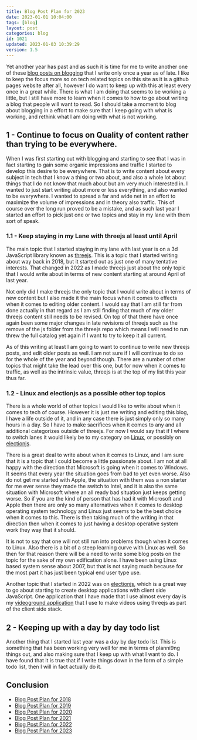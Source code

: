 ```yaml
---
title: Blog Post Plan for 2023
date: 2023-01-01 10:04:00
tags: [blog]
layout: post
categories: blog
id: 1021
updated: 2023-01-03 10:39:29
version: 1.5
---
```


Yet another year has past and as such it is time for me to write another one of these [blog posts on blogging](/categories/blog) that I write only once a year as of late. I like to keep the focus more so on tech related topics on this site as it is a github pages website after all, however I do want to keep up with this at least every once in a great while. There is what I am doing that seems to be working a little, but I still have more to learn when it comes to how to go about writing a blog that people will want to read. So I should take a moment to blog about blogging in a effort to make sure that I keep going with what is working, and rethink what I am doing with what is not working.

<!-- more -->

## 1 - Continue to focus on Quality of content rather than trying to be everywhere.

When I was first starting out with blogging and starting to see that I was in fact starting to gain some organic impressions and traffic I started to develop this desire to be everywhere. That is to write content about every subject in tech that I know a thing or two about, and also a whole lot about things that I do not know that much about but am very much interested in. I wanted to just start writing about more or less everything, and also wanted to be everywhere. I wanted to spread a far and wide net in an effort to maximize the volume of impressions and in theory also traffic. This of course over the long run proved to be a mistake, and as such last year I started an effort to pick just one or two topics and stay in my lane with them sort of speak.

### 1.1 - Keep staying in my Lane with threejs al least until April

The main topic that I started staying in my lane with last year is on a 3d JavaScript library known as [threejs](/2018/04/04/threejs-getting-started). This is a topic that I started writing about way back in 2018, but it started out as just one of many tentative interests. That changed in 2022 as I made threejs just about the only topic that I would write about in terms of new content starting at around April of last year. 

Not only did I make threejs the only topic that I would write about in terms of new content but I also made it the main focus when it comes to effects when it comes to editing older content. I would say that I am still far from done actually in that regard as I am still finding that much of my older threejs content still needs to be revised. On top of that there have once again been some major changes in late revisions of threejs such as the remove of the js folder from the threejs repo which means I will need to run threw the full catalog yet again if I want to try to keep it all current.

As of this writing at least I am going to want to continue to write new threejs posts, and edit older posts as well. I am not sure if I will continue to do so for the whole of the year and beyond though. There are a number of other topics that might take the lead over this one, but for now when it comes to traffic, as well as the intrinsic value, threejs is at the top of my list this year thus far.


### 1.2 - Linux and electionjs as a possible other top topics

There is a whole world of other topics I would like to write about when it comes to tech of course. However it is just me writing and editing this blog, I have a life outside of it, and in any case there is just simply only so many hours in a day. So I have to make sacrifices when it comes to any and all additional categorizes outside of threejs. For now I would say that if I where to switch lanes it would likely be to my category on [Linux](/categories/linux), or possibly on [electionjs](/categories/electronjs).

There is a great deal to write about when it comes to Linux, and I am sure that it is a topic that I could become a little passionate about. I am not at all happy with the direction that Microsoft is going when it comes to Windows. It seems that every year the situation goes from bad to yet even worse. Also do not get me started with Apple, the situation with them was a non starter for me ever sense they made the switch to Intel, and it is also the same situation with Microsoft where an all ready bad situation just keeps getting worse. So if you are the kind of person that has had it with Microsoft and Apple then there are only so many alternatives when it comes to desktop operating system technology and Linux just seems to be the best choice when it comes to this. There is then taking much of the writing in that direction then when it comes to just having a desktop operative system work they way that it should.

It is not to say that one will not still run into problems though when it comes to Linux. Also there is a bit of a steep learning curve with Linux as well. So then for that reason there will be a need to write some blog posts on the topic for the sake of my own edification alone. I have been using Linux based system sense about 2007, but that is not saying much because for the most part it has just been typical end user type use. 

Another topic that I started in 2022 was on [electionjs](/2022/02/07/electronjs-hello-world/), which is a great way to go about starting to create desktop applications with client side JavaScript. One application that I have made that I use almost every day is my [videoground application](https://github.com/dustinpfister/videoground) that I use to make videos using threejs as part of the client side stack.

## 2 - Keeping up with a day by day todo list

Another thing that I started last year was a day by day todo list. This is something that has been working very well for me in terms of planni9ng things out, and also making sure that I keep up with what I want to do. I have found that it is true that if I write things down in the form of a simple todo list, then I will in fact actually do it.

## Conclusion


* [Blog Post Plan for 2018](/2018/01/02/blog-plan-for-2018/)
* [Blog Post Plan for 2019](/2019/01/02/blog-post-plan-for-2019/)
* [Blog Post Plan for 2020](/2020/01/03/blog-post-plan-for-2020/)
* [Blog Post Plan for 2021](/2021/01/01/blog-post-plan-for-2021/)
* [Blog Post Plan for 2022](/2022/01/03/blog-post-plan-for-2022/)
* [Blog Post Plan for 2023](/2023/01/01/blog-post-plan-for-2023/)



